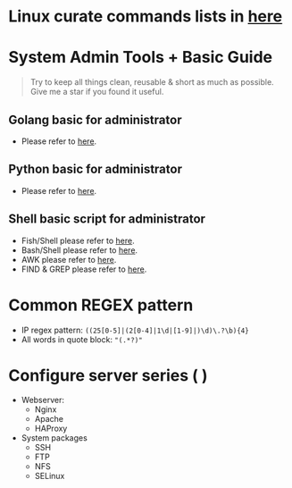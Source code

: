 # Linux curate commands lists in [here](cheatsheets/Linux%20Commands.pdf)

# System Admin Tools + Basic Guide

> Try to keep all things clean, reusable & short as much as possible. Give me a star if you found it useful.

## Golang basic for administrator

- Please refer to [here](docs/chapters/en/2.programming-language.md#21-golang).

## Python basic for administrator

- Please refer to [here](docs/chapters/en/2.programming-language.md#22-python).

## Shell basic script for administrator

- Fish/Shell please refer to [here](docs/chapters/en/1.linux-cli.md#12-fishshell).
- Bash/Shell please refer to [here](docs/chapters/en/1.linux-cli.md#11-bashshell).
- AWK please refer to [here](docs/awk.md).
- FIND & GREP please refer to [here](docs/find.md).

# Common REGEX pattern

- IP regex pattern: `((25[0-5]|(2[0-4]|1\d|[1-9]|)\d)\.?\b){4}`
- All words in quote block: `"(.*?)"`

# Configure server series ( )

- Webserver:
  - Nginx
  - Apache
  - HAProxy
- System packages
  - SSH
  - FTP
  - NFS
  - SELinux
